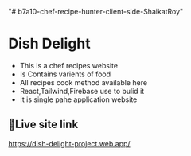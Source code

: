 "# b7a10-chef-recipe-hunter-client-side-ShaikatRoy" 


# Dish Delight 

- This is a chef recipes website
- Is Contains varients of food
- All recipes cook method available here
- React,Tailwind,Firebase use to bulid it
- It is single pahe application website


## 🔗Live site link

https://dish-delight-project.web.app/



